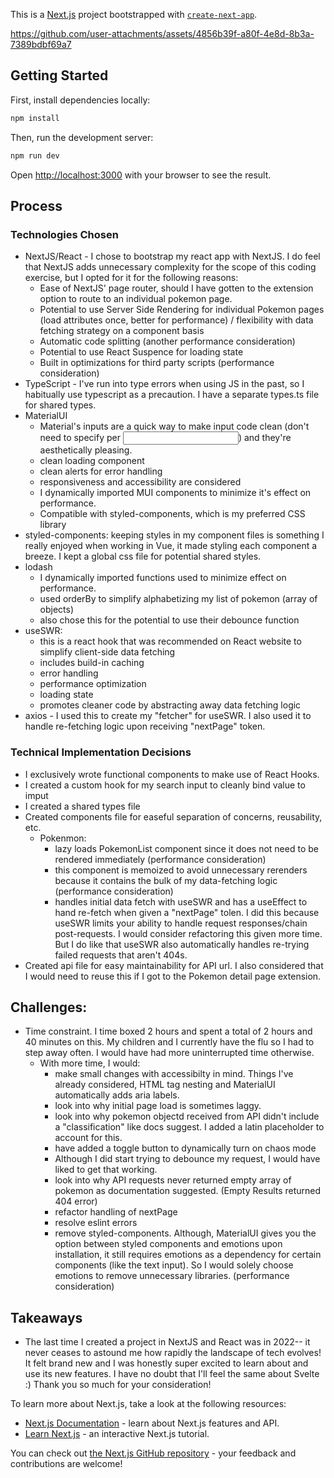 This is a [Next.js](https://nextjs.org) project bootstrapped with [`create-next-app`](https://nextjs.org/docs/app/api-reference/cli/create-next-app).

https://github.com/user-attachments/assets/4856b39f-a80f-4e8d-8b3a-7389bdbf69a7

## Getting Started

First, install dependencies locally: 
```bash
npm install
```

Then, run the development server:
```bash
npm run dev
```

Open [http://localhost:3000](http://localhost:3000) with your browser to see the result.

## Process
### Technologies Chosen
* NextJS/React - I chose to bootstrap my react app with NextJS. I do feel that NextJS adds unnecessary complexity for the scope of this coding exercise, but I opted for it for the following reasons:
   * Ease of NextJS' page router, should I have gotten to the extension option to route to an individual pokemon page.
   * Potential to use Server Side Rendering for individual Pokemon pages (load attributes once, better for performance) / flexibility with data fetching strategy on a component basis
   * Automatic code splitting (another performance consideration)
   * Potential to use React Suspence for loading state
   * Built in optimizations for third party scripts (performance consideration)
* TypeScript - I've run into type errors when using JS in the past, so I habitually use typescript as a precaution. I have a separate types.ts file for shared types.
* MaterialUI
    * Material's inputs are a quick way to make input code clean (don't need to specify <label> per <input>) and they're aesthetically pleasing.
    * clean loading component
    * clean alerts for error handling
    * responsiveness and accessibility are considered
    * I dynamically imported MUI components to minimize it's effect on performance.
    * Compatible with styled-components, which is my preferred CSS library
* styled-components: keeping styles in my component files is something I really enjoyed when working in Vue, it made styling each component a breeze. I kept a global css file for potential shared styles.
* lodash
     * I dynamically imported functions used to minimize effect on performance.
     * used orderBy to simplify alphabetizing my list of pokemon (array of objects)
     * also chose this for the potential to use their debounce function
* useSWR:
   * this is a react hook that was recommended on React website to simplify client-side data fetching
   * includes build-in caching
   * error handling
   * performance optimization
   * loading state
   * promotes cleaner code by abstracting away data fetching logic
* axios - I used this to create my "fetcher" for useSWR. I also used it to handle re-fetching logic upon receiving "nextPage" token.
### Technical Implementation Decisions
* I exclusively wrote functional components to make use of React Hooks.
* I created a custom hook for my search input to cleanly bind value to imput
* I created a shared types file
* Created components file for easeful separation of concerns, reusability, etc.  
   * Pokenmon:
      * lazy loads PokemonList component since it does not need to be rendered immediately (performance consideration)
      * this component is memoized to avoid unnecessary rerenders because it contains the bulk of my data-fetching logic (performance consideration)
      * handles initial data fetch with useSWR and has a useEffect to hand re-fetch when given a "nextPage" tolen. I did this because useSWR limits your ability to handle request responses/chain post-requests. I would consider refactoring this given more time. But I do like that useSWR also automatically handles re-trying failed requests that aren't 404s. 
* Created api file for easy maintainability for API url. I also considered that I would need to reuse this if I got to the Pokemon detail page extension. 

## Challenges: 
* Time constraint. I time boxed 2 hours and spent a total of 2 hours and 40 minutes on this. My children and I currently have the flu so I had to step away often. I would have had more uninterrupted time otherwise. 
   * With more time, I would: 
       * make small changes with accessibilty in mind. Things I've already considered, HTML tag nesting and MaterialUI automatically adds aria labels. 
       * look into why initial page load is sometimes laggy. 
       * look into why pokemon objectd received from API didn't include a "classification" like docs suggest. I added a latin placeholder to account for this. 
       * have added a toggle button to dynamically turn on chaos mode 
       * Although I did start trying to debounce my request, I would have liked to get that working. 
       * look into why API requests never returned empty array of pokemon as documentation suggested. (Empty Results returned 404 error)
       * refactor handling of nextPage
       * resolve eslint errors 
       * remove styled-components. Although, MaterialUI gives you the option between styled components and emotions upon installation, it still requires emotions as a dependency for certain components (like the text input). So I would solely choose emotions to remove unnecessary libraries. (performance consideration) 
## Takeaways 
   * The last time I created a project in NextJS and React was in 2022-- it never ceases to astound me how rapidly the landscape of tech evolves! It felt brand new and I was honestly super excited to learn about and use its new features. I have no doubt that I'll feel the same about Svelte :) 
Thank you so much for your consideration! 

   

To learn more about Next.js, take a look at the following resources:

- [Next.js Documentation](https://nextjs.org/docs) - learn about Next.js features and API.
- [Learn Next.js](https://nextjs.org/learn) - an interactive Next.js tutorial.

You can check out [the Next.js GitHub repository](https://github.com/vercel/next.js) - your feedback and contributions are welcome!

